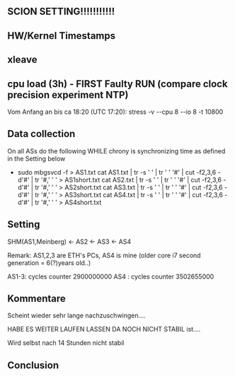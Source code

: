 ## SCION SETTING!!!!!!!!!!!

## HW/Kernel Timestamps

## xleave


## cpu load (3h) - FIRST Faulty RUN (compare clock precision experiment NTP)
Vom Anfang an bis ca 18:20 (UTC 17:20): stress -v --cpu 8 --io 8 -t 10800




## Data collection
On all ASs do the following WHILE chrony is synchronizing time as defined in the Setting below
* sudo mbgsvcd -f > AS1.txt
cat AS1.txt | tr -s ' ' | tr ' ' '#' | cut -f2,3,6 -d'#' | tr '#,' ' ' > AS1short.txt
cat AS2.txt | tr -s ' ' | tr ' ' '#' | cut -f2,3,6 -d'#' | tr '#,' ' ' > AS2short.txt
cat AS3.txt | tr -s ' ' | tr ' ' '#' | cut -f2,3,6 -d'#' | tr '#,' ' ' > AS3short.txt
cat AS4.txt | tr -s ' ' | tr ' ' '#' | cut -f2,3,6 -d'#' | tr '#,' ' ' > AS4short.txt

## Setting
SHM(AS1,Meinberg) <- AS2 <- AS3 <- AS4

Remark:
AS1,2,3 are ETH's PCs, AS4 is mine (older core i7 second generation = 6(?)years old..)

AS1-3: cycles counter 2900000000
AS4 :  cycles counter 3502655000


## Kommentare
Scheint wieder sehr lange nachzuschwingen....

HABE ES WEITER LAUFEN LASSEN DA NOCH NICHT STABIL ist....

Wird selbst nach 14 Stunden nicht stabil




## Conclusion

